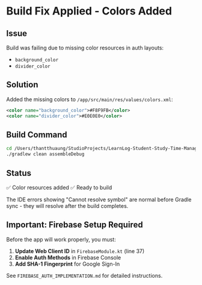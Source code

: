 # Build Fix Applied - Colors Added

## Issue
Build was failing due to missing color resources in auth layouts:
- `background_color`
- `divider_color`

## Solution
Added the missing colors to `/app/src/main/res/values/colors.xml`:

```xml
<color name="background_color">#F8F9FB</color>
<color name="divider_color">#E0E0E0</color>
```

## Build Command
```bash
cd /Users/thantthuaung/StudioProjects/LearnLog-Student-Study-Time-Manager
./gradlew clean assembleDebug
```

## Status
✅ Color resources added
✅ Ready to build

The IDE errors showing "Cannot resolve symbol" are normal before Gradle sync - they will resolve after the build completes.

## Important: Firebase Setup Required
Before the app will work properly, you must:

1. **Update Web Client ID** in `FirebaseModule.kt` (line 37)
2. **Enable Auth Methods** in Firebase Console
3. **Add SHA-1 Fingerprint** for Google Sign-In

See `FIREBASE_AUTH_IMPLEMENTATION.md` for detailed instructions.

